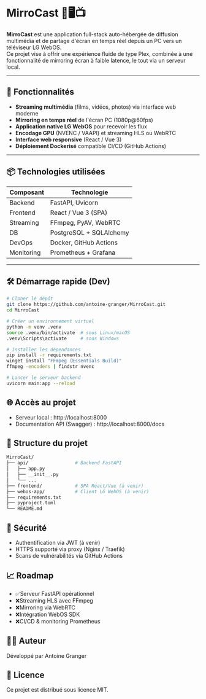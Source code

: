 # MirroCast 🎥🖥️📺

**MirroCast** est une application full-stack auto-hébergée de diffusion multimédia et de partage d'écran en temps réel depuis un PC vers un téléviseur LG WebOS.  
Ce projet vise à offrir une expérience fluide de type Plex, combinée à une fonctionnalité de mirroring écran à faible latence, le tout via un serveur local.

---

## 🚀 Fonctionnalités

- **Streaming multimédia** (films, vidéos, photos) via interface web moderne
- **Mirroring en temps réel** de l'écran PC (1080p@60fps)
- **Application native LG WebOS** pour recevoir les flux
- **Encodage GPU** (NVENC / VAAPI) et streaming HLS ou WebRTC
- **Interface web responsive** (React / Vue 3)
- **Déploiement Dockerisé** compatible CI/CD (GitHub Actions)

---

## 📦 Technologies utilisées

| Composant     | Technologie              |
|---------------|--------------------------|
| Backend       | FastAPI, Uvicorn         |
| Frontend      | React / Vue 3 (SPA)      |
| Streaming     | FFmpeg, PyAV, WebRTC     |
| DB            | PostgreSQL + SQLAlchemy  |
| DevOps        | Docker, GitHub Actions   |
| Monitoring    | Prometheus + Grafana     |

---

## 🛠️ Démarrage rapide (Dev)

```bash
# Cloner le dépôt
git clone https://github.com/antoine-granger/MirroCast.git
cd MirroCast

# Créer un environnement virtuel
python -m venv .venv
source .venv/bin/activate  # sous Linux/macOS
.venv\Scripts\activate     # sous Windows

# Installer les dépendances
pip install -r requirements.txt
winget install "FFmpeg (Essentials Build)"
ffmpeg -encoders | findstr nvenc

# Lancer le serveur backend
uvicorn main:app --reload
```

## 🌐 Accès au projet
* Serveur local : http://localhost:8000
* Documentation API (Swagger) : http://localhost:8000/docs

## 📂 Structure du projet
```bash
MirroCast/
├── api/                 # Backend FastAPI
│   ├── app.py
│   ├── __init__.py
│   └── ...
├── frontend/            # SPA React/Vue (à venir)
├── webos-app/           # Client LG WebOS (à venir)
├── requirements.txt
├── pyproject.toml
└── README.md
```

## 🔐 Sécurité
* Authentification via JWT (à venir)
* HTTPS supporté via proxy (Nginx / Traefik)
* Scans de vulnérabilités via GitHub Actions

## 📈 Roadmap
*  ✅Serveur FastAPI opérationnel
*  ❌Streaming HLS avec FFmpeg
*  ❌Mirroring via WebRTC
*  ❌Intégration WebOS SDK
*  ❌CI/CD & monitoring Prometheus

## 🧑‍💻 Auteur
Développé par Antoine Granger

## 📄 Licence
Ce projet est distribué sous licence MIT.
````yaml
